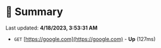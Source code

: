 # 📖 Summary
Last updated: **4/18/2023, 3:53:31 AM**

- `GET` [https://google.com](https://google.com) - **Up** (127ms)

